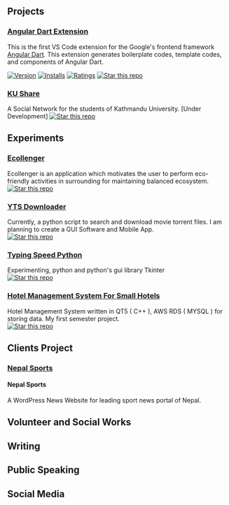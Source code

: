 ## Projects

### [Angular Dart Extension](https://github.com/aadarshadhakalg/ADSnippets)

  This is the first VS Code extension for the Google's frontend framework [Angular Dart](https://github.com/dart-lang/angular). This extension generates boilerplate codes, template codes, and components of Angular Dart. 

  [![Version](https://vsmarketplacebadge.apphb.com/version/aadarshadhakalg.adsnippets.svg)](https://marketplace.visualstudio.com/items?itemName=aadarshadhakalg.adsnippets)
  [![Installs](https://vsmarketplacebadge.apphb.com/installs/aadarshadhakalg.adsnippets.svg)](https://marketplace.visualstudio.com/items?itemName=aadarshadhakalg.adsnippets)
  [![Ratings](https://vsmarketplacebadge.apphb.com/rating/aadarshadhakalg.adsnippets.svg)](https://marketplace.visualstudio.com/items?itemName=aadarshadhakalg.adsnippets)
  [![Star this repo](https://img.shields.io/github/stars/saileshbro/scientific-calculator-qt.svg)](https://github.com/aadarshadhakalg/ADSnippets)
  
 
### [KU Share](https://github.com/aadarshadhakalg/KU-Share)

  A Social Network for the students of Kathmandu University. [Under Development]
[![Star this repo](https://img.shields.io/github/stars/saileshbro/scientific-calculator-qt.svg)](https://github.com/aadarshadhakalg/KU-Share) 



## Experiments


### [Ecollenger](https://github.com/aadarshadhakalg/quantumhack-ecollenger)

  Ecollenger is an application which motivates the user to perform eco-friendly activities in surrounding for maintaining balanced ecosystem.  
[![Star this repo](https://img.shields.io/github/stars/saileshbro/scientific-calculator-qt.svg)](https://github.com/aadarshadhakalg/quantumhack-ecollenger)


### [YTS Downloader](https://github.com/aadarshadhakalg/yts-python)

  Currently, a python script to search and download movie torrent files. I am planning to create a GUI Software and Mobile App.  
[![Star this repo](https://img.shields.io/github/stars/saileshbro/scientific-calculator-qt.svg)](https://github.com/aadarshadhakalg/yts-python)


### [Typing Speed Python](hhttps://github.com/aadarshadhakalg/TypingSpeed-Python)

  Experimenting, python and python's gui library Tkinter  
[![Star this repo](https://img.shields.io/github/stars/saileshbro/scientific-calculator-qt.svg)](https://github.com/aadarshadhakalg/TypingSpeed-Python)


### [Hotel Management System For Small Hotels](https://github.com/aadarshadhakalg/HMS)

  Hotel Management System written in QT5 ( C++ ), AWS RDS ( MYSQL ) for storing data. My first semester project.  
[![Star this repo](https://img.shields.io/github/stars/saileshbro/scientific-calculator-qt.svg)](https://github.com/aadarshadhakalg/HMS)



## Clients Project

### [Nepal Sports](https:nepalsports.info)
#### Nepal Sports

  A WordPress News Website for leading sport news portal of Nepal.  


## Volunteer and Social Works

## Writing

## Public Speaking

## Social Media
